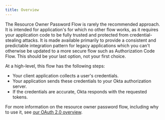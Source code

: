 ```yaml
---
title: Overview
---
```


The Resource Owner Password Flow is rarely the recommended approach. It is intended for application's for which no other flow works, as it requires your application code to be fully trusted and protected from credential-stealing attacks. It is made available primarily to provide a consistent and predictable integration pattern for legacy applications which you can't otherwise be updated to a more secure flow such as Authorization Code Flow. This should be your last option, not your first choice.

At a high-level, this flow has the following steps:

- Your client application collects a user's credentials.
- Your application sends these credentials to your Okta authorization server.
- If the credentials are accurate, Okta responds with the requested tokens.

For more information on the resource owner password flow, including why to use it, see [our OAuth 2.0 overview](/docs/concepts/auth-overview/#resource-owner-password-flow).

<NextSectionLink/>
